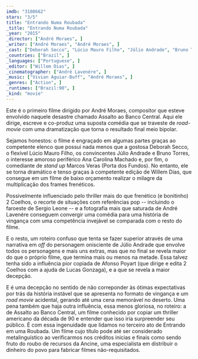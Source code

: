 ```yaml
---
imdb: "3108662"
stars: "3/5"
title: "Entrando Numa Roubada"
_title: "Entrando Numa Roubada"
_year: "2015"
_director: ["André Moraes", ]
_writer: ["André Moraes", "André Moraes", ]
_cast: ["Deborah Secco", "Lúcio Mauro Filho", "Júlio Andrade", "Bruno Torres", "Ana Carolina Machado", "Marcos Veras", "Tadeu Mello", "Tonico Pereira", "Thogun", ]
_countries: ["Brazil", ]
_languages: ["Portuguese", ]
_editor: ["Willem Dias", ]
_cinematographer: ["André Lavenére", ]
_music: ["Vivian Aguiar-Buff", "André Moraes", ]
_genres: ["Action", ]
_runtimes: ["Brazil:90", ]
_kind: "movie"
---
```

Este é o primeiro filme dirigido por André Moraes, compositor que esteve envolvido naquele desastre chamado Assalto ao Banco Central. Aqui ele dirige, escreve e co-produz uma suposta comédia que se traveste de _road-movie_ com uma dramatização que torna o resultado final meio bipolar.

Sejamos honestos: o filme é engraçado em algumas partes graças ao competente elenco que possui nada menos que a gostosa Deborah Secco, o flexível Lúcio Mauro Filho, os convincentes Júlio Andrade e Bruno Torres, o interesse amoroso periférico Ana Carolina Machado e, por fim, o comediante de _stand up_ Marcos Veras (Porta dos Fundos). No entanto, ele se torna dramático e tenso graças à competente edição de Willem Dias, que consegue em um filme de baixo orçamento realizar o milagre da multiplicação dos frames frenéticos.

Possivelmente influenciado pelo thriller mais do que frenético (e bonitinho) 2 Coelhos, o recorte de situações com referências pop -- incluindo o faroeste de Sergio Leone -- e a fotografia mais que saturada de André Lavenére conseguem convergir uma comédia para uma história de vingança com uma competência invejável se comparada com o resto do filme.

E o resto, um roteiro confuso que tenta se fazer superior através de uma narrativa em _off_ do personagem onisciente de Júlio Andrade que envolve todos os personagens e mais uns extras, mas que no final se revela maior do que o próprio filme, que termina mais ou menos na metade. Essa talvez tenha sido a influência pior copiada de Afonso Poyart (que dirige e edita 2 Coelhos com a ajuda de Lucas Gonzaga), e a que se revela a maior decepção.

E é uma decepção no sentido de não correponder às ótimas expectativas por trás da história instável que se apresenta no formato de vingança e um _road movie_ acidental, gerando até uma cena memorável no deserto. Uma pena também que haja outra influência, essa menos gloriosa, no roteiro: a de Assalto ao Banco Central, um filme conhecido por copiar um thriller americano da década de 90 e entender que isso iria surpreender seu público. É com essa ingenuidade que lidamos no terceiro ato de Entrando em uma Roubada. Um filme cujo título pode até ser considerado metalinguístico ao verificarmos nos créditos inicias e finais como sendo fruto do roubo de recursos da Ancine, uma especialista em distribuir o dinheiro do povo para fabricar filmes não-requisitados.
